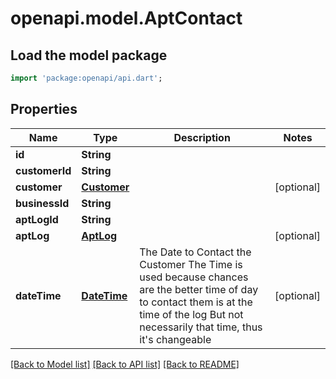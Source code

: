 # openapi.model.AptContact

## Load the model package
```dart
import 'package:openapi/api.dart';
```

## Properties
Name | Type | Description | Notes
------------ | ------------- | ------------- | -------------
**id** | **String** |  | 
**customerId** | **String** |  | 
**customer** | [**Customer**](Customer.md) |  | [optional] 
**businessId** | **String** |  | 
**aptLogId** | **String** |  | 
**aptLog** | [**AptLog**](AptLog.md) |  | [optional] 
**dateTime** | [**DateTime**](DateTime.md) | The Date to Contact the Customer  The Time is used because chances are the better time of day to contact them is at the time of the log  But not necessarily that time, thus it's changeable | [optional] 

[[Back to Model list]](../README.md#documentation-for-models) [[Back to API list]](../README.md#documentation-for-api-endpoints) [[Back to README]](../README.md)


